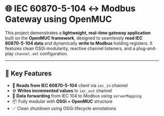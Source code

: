 # 🌐 IEC 60870-5-104 ↔️ Modbus Gateway using OpenMUC

This project demonstrates a **lightweight, real-time gateway application** built on the **OpenMUC framework**, designed to seamlessly **read IEC 60870-5-104 data** and dynamically **write to Modbus** holding registers. It features clean OSGi modularity, reactive channel listeners, and a plug-and-play `channel.xml` configuration.

---

## 🚀 Key Features

- 📡 **Reads from IEC 60870-5-104** client via `iec_in` channel
- ⚙️ **Writes incremented values** to `iec_out` channel
- 🔁 **Data forwarding** from IEC 104 to Modbus using `serverMapping`
- 📦 Fully modular with **OSGi + OpenMUC** structure
- ✅ Clean shutdown using OSGi lifecycle annotations


